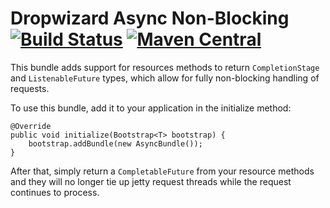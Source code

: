 # Dropwizard Async Non-Blocking [![Build Status](https://jenkins.dragon.zone/buildStatus/icon?job=dragonzone/dropwizard-async/master)](https://jenkins.dragon.zone/blue/organizations/jenkins/dragonzone%2Fdropwizard-async/activity?branch=master) [![Maven Central](https://maven-badges.herokuapp.com/maven-central/zone.dragon.dropwizard/dropwizard-async/badge.svg)](https://maven-badges.herokuapp.com/maven-central/zone.dragon.dropwizard/dropwizard-async/)

This bundle adds support for resources methods to return `CompletionStage` and `ListenableFuture` types, which allow for fully non-blocking
handling of requests. 

To use this bundle, add it to your application in the initialize method:

    @Override
    public void initialize(Bootstrap<T> bootstrap) {
        bootstrap.addBundle(new AsyncBundle());
    }

After that, simply return a `CompletableFuture` from your resource methods and they will no longer tie up jetty request threads while the
request continues to process. 